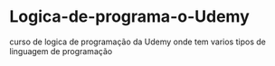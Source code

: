 # Logica-de-programa-o-Udemy
curso de logica de programação da Udemy onde tem varios tipos de linguagem de programação
